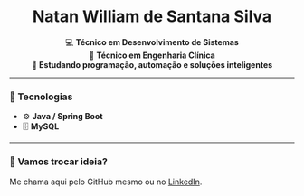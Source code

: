 <h1 align="center">Natan William de Santana Silva</h1>

<p align="center">
💻 <strong>Técnico em Desenvolvimento de Sistemas</strong> <br>
🔧 <strong>Técnico em Engenharia Clínica</strong> <br>
🧠 <strong>Estudando programação, automação e soluções inteligentes </strong>
</p>

---

### 🚀 Tecnologias
  
- ⚙️ **Java / Spring Boot**  
- 🗄️ **MySQL**  

---

### 💬 Vamos trocar ideia?

Me chama aqui pelo GitHub mesmo ou no [LinkedIn](https://www.linkedin.com/in/natan-tech/). 

